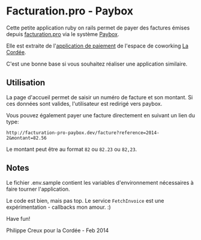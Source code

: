 # Facturation.pro - Paybox

Cette petite application ruby on rails permet de payer des factures
émises depuis [facturation.pro](https://www.facturation.pro/) via le
système [Paybox](http://www1.paybox.com/).

Elle est extraite de l'[application de paiement](http://paiement.la-cordee.net)
de l'espace de coworking [La Cordée](http://la-cordee.net).

C'est une bonne base si vous souhaitez réaliser une application
similaire.

## Utilisation

La page d'accueil permet de saisir un numéro de facture et son
montant. Si ces données sont valides, l'utilisateur est redirigé vers
paybox.

Vous pouvez également payer une facture directement en suivant un lien
du type:

```
http://facturation-pro-paybox.dev/facture?reference=2014-2&montant=82.56
```

Le montant peut être au format `82` ou `82.23` ou `82,23`.

## Notes

Le fichier .env.sample contient les variables d'environnement
nécessaires à faire tourner l'application.

Le code est bien, mais pas top. Le service `FetchInvoice` est une
expérimentation - callbacks mon amour. :)

Have fun!

Philippe Creux pour la Cordée - Feb 2014
